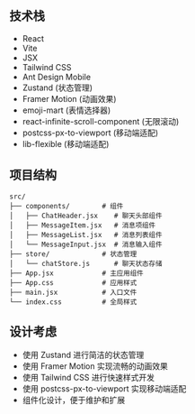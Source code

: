 ## 技术栈

- React
- Vite
- JSX
- Tailwind CSS
- Ant Design Mobile
- Zustand (状态管理)
- Framer Motion (动画效果)
- emoji-mart (表情选择器)
- react-infinite-scroll-component (无限滚动)
- postcss-px-to-viewport (移动端适配)
- lib-flexible (移动端适配)

## 项目结构

```
src/
├── components/        # 组件
│   ├── ChatHeader.jsx    # 聊天头部组件
│   ├── MessageItem.jsx   # 消息项组件
│   ├── MessageList.jsx   # 消息列表组件
│   └── MessageInput.jsx  # 消息输入组件
├── store/             # 状态管理
│   └── chatStore.js      # 聊天状态存储
├── App.jsx            # 主应用组件
├── App.css            # 应用样式
├── main.jsx           # 入口文件
└── index.css          # 全局样式
```

## 设计考虑

- 使用 Zustand 进行简洁的状态管理
- 使用 Framer Motion 实现流畅的动画效果
- 使用 Tailwind CSS 进行快速样式开发
- 使用 postcss-px-to-viewport 实现移动端适配
- 组件化设计，便于维护和扩展

